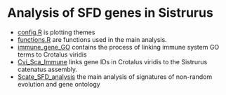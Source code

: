 # Analysis of SFD genes in Sistrurus

- [config.R](config.R) is plotting themes
- [functions.R](functions.R) are functions used in the main analysis.
- [immune_gene_GO](immune_gene_GO.Rmd) contains the process of linking immune system GO terms to Crotalus viridis
- [Cvi_Sca_Immune](Cvi_Sca_Immune.Rmd) links gene IDs in Crotalus viridis to the Sistrurus catenatus assembly.
- [Scate_SFD_analysis](Scate_SFD_analysis.qmd) the main analysis of signatures of non-random evolution and gene ontology


